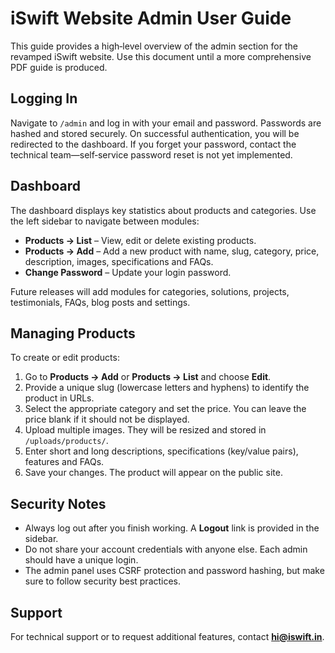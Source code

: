 # iSwift Website Admin User Guide

This guide provides a high‑level overview of the admin section for the revamped iSwift website. Use this document until a more comprehensive PDF guide is produced.

## Logging In

Navigate to `/admin` and log in with your email and password. Passwords are hashed and stored securely. On successful authentication, you will be redirected to the dashboard. If you forget your password, contact the technical team—self‑service password reset is not yet implemented.

## Dashboard

The dashboard displays key statistics about products and categories. Use the left sidebar to navigate between modules:

* **Products → List** – View, edit or delete existing products.
* **Products → Add** – Add a new product with name, slug, category, price, description, images, specifications and FAQs.
* **Change Password** – Update your login password.

Future releases will add modules for categories, solutions, projects, testimonials, FAQs, blog posts and settings.

## Managing Products

To create or edit products:

1. Go to **Products → Add** or **Products → List** and choose **Edit**.
2. Provide a unique slug (lowercase letters and hyphens) to identify the product in URLs.
3. Select the appropriate category and set the price. You can leave the price blank if it should not be displayed.
4. Upload multiple images. They will be resized and stored in `/uploads/products/`.
5. Enter short and long descriptions, specifications (key/value pairs), features and FAQs.
6. Save your changes. The product will appear on the public site.

## Security Notes

* Always log out after you finish working. A **Logout** link is provided in the sidebar.
* Do not share your account credentials with anyone else. Each admin should have a unique login.
* The admin panel uses CSRF protection and password hashing, but make sure to follow security best practices.

## Support

For technical support or to request additional features, contact **hi@iswift.in**.
